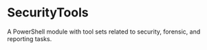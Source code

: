 # SecurityTools

A PowerShell module with tool sets related to security, forensic, and reporting tasks.
